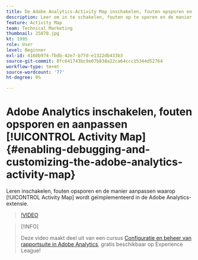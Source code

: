 ```yaml
---
title: De Adobe Analytics-Activity Map inschakelen, fouten opsporen en aanpassen
description: Leer om in te schakelen, fouten op te sporen en de manier aan te passen waarop Activity Map wordt geïmplementeerd in de Adobe Analytics-extensie.
feature: Activity Map
team: Technical Marketing
thumbnail: 25878.jpg
kt: 1995
role: User
level: Beginner
exl-id: 4160b974-fbdb-42e7-b77d-e1322db433b3
source-git-commit: 8fc641743bc9e07b838a22ca64ccc15344d52764
workflow-type: tm+mt
source-wordcount: '77'
ht-degree: 0%

---
```


# Adobe Analytics inschakelen, fouten opsporen en aanpassen [!UICONTROL Activity Map] {#enabling-debugging-and-customizing-the-adobe-analytics-activity-map}

Leren inschakelen, fouten opsporen en de manier aanpassen waarop [!UICONTROL Activity Map] wordt geïmplementeerd in de Adobe Analytics-extensie.

>[!VIDEO](https://video.tv.adobe.com/v/25878?quality=12&learn=on)

>[!INFO]
>
> Deze video maakt deel uit van een cursus [Configuratie en beheer van rapportsuite in Adobe Analytics](https://experienceleague.adobe.com/?recommended=Analytics-A-1-2021.1.administration), gratis beschikbaar op Experience League!